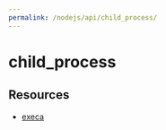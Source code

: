 ```yaml
---
permalink: /nodejs/api/child_process/
---
```


# child_process



## Resources

- [execa](https://github.com/sindresorhus/execa)

